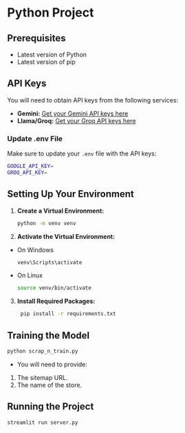 # Python Project

## Prerequisites
- Latest version of Python
- Latest version of pip

## API Keys
You will need to obtain API keys from the following services:

- **Gemini:** [Get your Gemini API keys here](https://gemini.google.com/app)
- **Llama/Groq:** [Get your Groq API keys here](https://console.groq.com/keys)

### Update .env File
Make sure to update your `.env` file with the API keys:

```sh
GOOGLE_API_KEY= 
GROQ_API_KEY=
```

## Setting Up Your Environment

1. **Create a Virtual Environment:**
   ```bash
   python -m venv venv
   ```
2. **Activate the Virtual Environment:**
- On Windows
   ```bash
   venv\Scripts\activate
   ```
- On Linux
    ```bash
    source venv/bin/activate
    ```
3. **Install Required Packages:**
   ```bash
    pip install -r requirements.txt
    ```

## Training the Model
```bash
python scrap_n_train.py
```
- You will need to provide:
1. The sitemap URL.
2. The name of the store.

## Running the Project
```bash
streamlit run server.py
```
